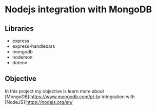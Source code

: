 # Nodejs integration with MongoDB
## Libraries
- express
- express-handlebars
- mongodb
- nodemon
- dotenv

## Objective
In this project my objective is learn more about [MongoDB]:https://www.mongodb.com/pt-br integration with [NodeJS]:https://nodejs.org/en/